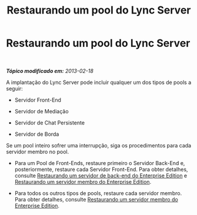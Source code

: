 ﻿---
title: Restaurando um pool do Lync Server
TOCTitle: Restaurando um pool do Lync Server
ms:assetid: 6fe80fb3-38ad-4931-a07b-1763b61aa448
ms:mtpsurl: https://technet.microsoft.com/pt-br/library/Hh202176(v=OCS.15)
ms:contentKeyID: 52057634
ms.date: 05/19/2016
mtps_version: v=OCS.15
ms.translationtype: HT
---

# Restaurando um pool do Lync Server

 

_**Tópico modificado em:** 2013-02-18_

A implantação do Lync Server pode incluir qualquer um dos tipos de pools a seguir:

  - Servidor Front-End

  - Servidor de Mediação

  - Servidor de Chat Persistente

  - Servidor de Borda

Se um pool inteiro sofrer uma interrupção, siga os procedimentos para cada servidor membro no pool.

  - Para um Pool de Front-Ends, restaure primeiro o Servidor Back-End e, posteriormente, restaure cada Servidor Front-End. Para obter detalhes, consulte [Restaurando um servidor de back-end do Enterprise Edition](lync-server-2013-restoring-an-enterprise-edition-back-end-server.md) e [Restaurando um servidor membro do Enterprise Edition](lync-server-2013-restoring-an-enterprise-edition-member-server.md).

  - Para todos os outros tipos de pools, restaure cada servidor membro. Para obter detalhes, consulte [Restaurando um servidor membro do Enterprise Edition](lync-server-2013-restoring-an-enterprise-edition-member-server.md).

